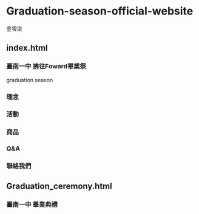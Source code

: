 Graduation-season-official-website
===
壹零柒

## index.html
### 臺南一中 **拂往Foward**畢業祭
graduation season
### 理念
### 活動
### 商品
### Q&A
### 聯絡我們

## Graduation_ceremony.html
### 臺南一中 畢業典禮
